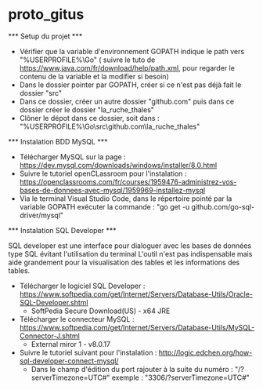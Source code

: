 # proto_gitus

*** Setup du projet ***

- Vérifier que la variable d'environnement GOPATH indique le path vers "%USERPROFILE%\Go" ( suivre le tuto de https://www.java.com/fr/download/help/path.xml, pour regarder le contenu de la variable et la modifier si besoin)
- Dans le dossier pointer par GOPATH, créer si ce n'est pas déjà fait le dossier "src"
- Dans ce dossier, créer un autre dossier "github.com" puis dans ce dossier créer le dossier "la_ruche_thales"
- Clôner le dépot dans ce dossier, soit dans : "%USERPROFILE%\Go\src\github.com\la_ruche_thales"

*** Instalation BDD MySQL ***

- Télécharger MySQL sur la page : https://dev.mysql.com/downloads/windows/installer/8.0.html
- Suivre le tutoriel openCLassroom pour l'instalation : https://openclassrooms.com/fr/courses/1959476-administrez-vos-bases-de-donnees-avec-mysql/1959969-installez-mysql
- Via le terminal Visual Studio Code, dans le répertoire pointé par la variable GOPATH exécuter la commande : "go get -u github.com/go-sql-driver/mysql"

*** Instalation SQL Developer ***

SQL developer est une interface pour dialoguer avec les bases de données type SQL évitant l'utilisation du terminal
L'outil n'est pas indispensable mais aide grandement pour la visualisation des tables et les informations des tables.

- Télécharger le logiciel SQL Developer : https://www.softpedia.com/get/Internet/Servers/Database-Utils/Oracle-SQL-Developer.shtml
    * SoftPedia Secure Download(US) - x64 JRE
- Télécharger le connecteur MySQL : https://www.softpedia.com/get/Internet/Servers/Database-Utils/MySQL-Connector-J.shtml
    * External miror 1 - v8.0.17
- Suivre le tutoriel suivant pour l'instalation : http://logic.edchen.org/how-sql-developer-connect-mysql/
    * Dans le champ d'édition du port rajouter à la suite du numéro : "/?serverTimezone=UTC#" exemple : "3306/?serverTimezone=UTC#"


